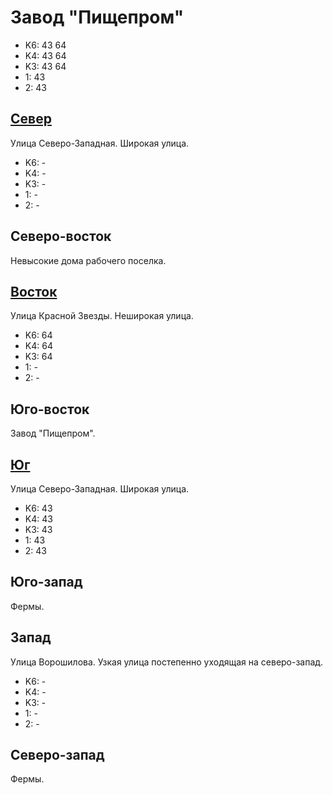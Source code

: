 # Завод "Пищепром"

* K6:   43  64
* K4:   43  64
* K3:   43  64
* 1:    43
* 2:    43

## [Север](./10350075.md)

Улица Северо-Западная.
Широкая улица.

* K6:   -
* K4:   -
* K3:   -
* 1:    -
* 2:    -

## Северо-восток

Невысокие дома рабочего поселка.

## [Восток](./10360080.md)

Улица Красной Звезды.
Неширокая улица.

* K6:   64
* K4:   64
* K3:   64
* 1:    -
* 2:    -

## Юго-восток

Завод "Пищепром".

## [Юг](./10355085.md)

Улица Северо-Западная.
Широкая улица.

* K6:   43
* K4:   43
* K3:   43
* 1:    43
* 2:    43

## Юго-запад

Фермы.

## Запад

Улица Ворошилова.
Узкая улица постепенно уходящая на северо-запад.

* K6:   -
* K4:   -
* K3:   -
* 1:    -
* 2:    -

## Северо-запад

Фермы.
